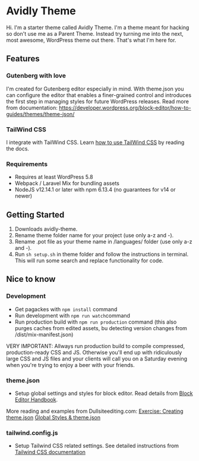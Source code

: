 # Avidly Theme

Hi. I'm a starter theme called Avidly Theme. I'm a theme meant for hacking so don't use me as a Parent Theme. Instead try turning me into the next, most awesome, WordPress theme out there. That's what I'm here for.

## Features

### Gutenberg with love
I'm created for Gutenberg editor especially in mind. With theme.json you can configure the editor that enables a finer-grained control and introduces the first step in managing styles for future WordPress releases. Read more from documentation: https://developer.wordpress.org/block-editor/how-to-guides/themes/theme-json/

### TailWind CSS
I integrate with TailWind CSS. Learn <a href="https://tailwindcss.com/docs">how to use TailWind CSS</a> by reading the docs.

### Requirements
* Requires at least WordPress 5.8
* Webpack / Laravel Mix for bundling assets
* NodeJS v12.14.1 or later with npm 6.13.4 (no guarantees for v14 or newer)

## Getting Started
1. Downloads avidly-theme.
2. Rename theme folder name for your project (use only a-z and -).
3. Rename .pot file as your theme name in /languages/ folder (use only a-z and -).
4. Run `sh setup.sh` in theme folder and follow the instructions in terminal. This will run some search and replace functionality for code.

## Nice to know

### Development
- Get pagackes with `npm install` command
- Run development with `npm run watch`command
- Run production build with `npm run production` command (this also purges caches from edited assets, bu detecting version changes from /dist/mix-manifest.json)

VERY IMPORTANT: Allways run production build to compile compressed, production-ready CSS and JS. Otherwise you'll end up with ridiculously large CSS and JS files and your clients will call you on a Saturday evening when you're trying to enjoy a beer with your friends.

### theme.json
- Setup global settings and styles for block editor. Read details from <a href="https://developer.wordpress.org/block-editor/how-to-guides/themes/theme-json/">Block Editor Handbook</a>.

More reading and examples from Dullsiteediting.com:
<a href="https://fullsiteediting.com/lessons/creating-theme-json/">Exercise: Creating theme.json</a>
<a href="https://fullsiteediting.com/lessons/global-styles/">Global Styles & theme.json</a>


### tailwind.config.js
- Setup Tailwind CSS related settings. See detailed instructions from <a href="https://tailwindcss.com/docs">Tailwind CSS documentation</a>
